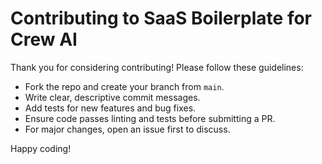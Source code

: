 # Contributing to SaaS Boilerplate for Crew AI

Thank you for considering contributing! Please follow these guidelines:

- Fork the repo and create your branch from `main`.
- Write clear, descriptive commit messages.
- Add tests for new features and bug fixes.
- Ensure code passes linting and tests before submitting a PR.
- For major changes, open an issue first to discuss.

Happy coding! 